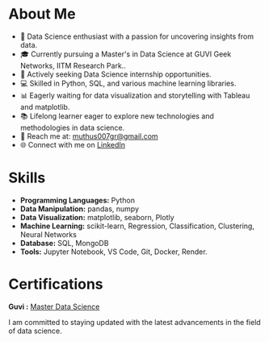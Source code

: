 # About Me

- 🌟 Data Science enthusiast with a passion for uncovering insights from data.
- 🎓 Currently pursuing a Master's in Data Science at GUVI Geek Networks, IITM Research Park..
- 💼 Actively seeking Data Science internship opportunities.
- 💻 Skilled in Python, SQL, and various machine learning libraries.
- 📊 Eagerly waiting for data visualization and storytelling with Tableau and matplotlib.
- 📚 Lifelong learner eager to explore new technologies and methodologies in data science.
- 📧 Reach me at: muthus007gr@gmail.com
- 🌐 Connect with me on [LinkedIn](https://www.linkedin.com/in/ms-mgr-agri/)

# Skills

* **Programming Languages:** Python
* **Data Manipulation:** pandas, numpy
* **Data Visualization:** matplotlib, seaborn, Plotly
* **Machine Learning:** scikit-learn, Regression, Classification, Clustering, Neural Networks
* **Database:** SQL, MongoDB
* **Tools:** Jupyter Notebook, VS Code,  Git, Docker, Render.

# Certifications  

**Guvi :** [Master Data Science]( https://www.guvi.in/verify-certificate?id=0e978xZ57UA101T37H)

I am committed to staying updated with the latest advancements in the field of data science. 


<!---
MS-MUTHUSAMY/MS-MUTHUSAMY is a ✨ special ✨ repository because its `README.md` (this file) appears on your GitHub profile.
You can click the Preview link to take a look at your changes.
--->

